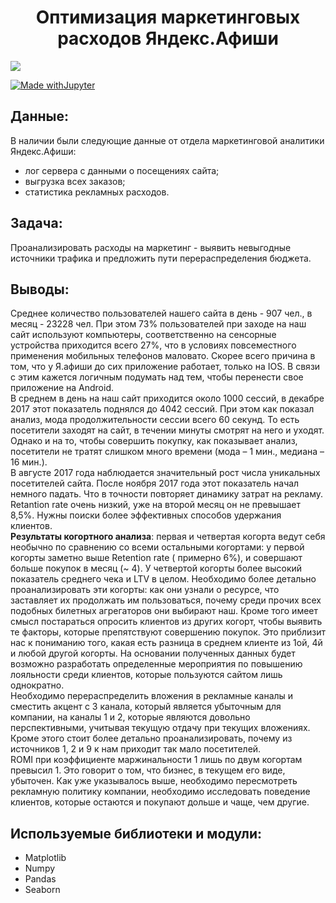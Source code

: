 <h1 align="center">Оптимизация маркетинговых расходов Яндекс.Афиши</h1>

<p align="left">

<img src="https://img.shields.io/badge/made%20by-LLIax90-blue.svg" >

[![Made withJupyter](https://img.shields.io/badge/Made%20with-Jupyter-orange?style=for-the-badge&logo=Jupyter)](https://jupyter.org/try)

## Данные:  
В наличии были следующие данные от отдела маркетинговой аналитики Яндекс.Афиши:
- лог сервера с данными о посещениях сайта;
- выгрузка всех заказов;
- статистика рекламных расходов.

## Задача:
Проанализировать расходы на маркетинг - выявить невыгодные источники трафика и предложить пути перераспределения бюджета.

## Выводы:
Среднее количество пользователей нашего сайта в день - 907 чел., в месяц - 23228 чел. При этом 73% пользователей при заходе на наш сайт используют компьютеры, соответственно на сенсорные устройства приходится всего 27%, что в условиях повсеместного применения мобильных телефонов маловато. Скорее всего причина в том, что у Я.афиши до сих приложение работает, только на IOS. В связи с этим кажется логичным подумать над тем, чтобы перенести свое приложение на Android.  
В среднем в день на наш сайт приходится около 1000 сессий, в декабре 2017 этот показатель поднялся до 4042 сессий. При этом как показал анализ, мода продолжительности сессии всего 60 секунд. То есть посетители заходят на сайт, в течении минуты смотрят на него и уходят. Однако и на то, чтобы совершить покупку, как показывает анализ, посетители не тратят слишком много времени (мода – 1 мин., медиана – 16 мин.).  
В августе 2017 года наблюдается значительный рост числа уникальных посетителей сайта. После ноября 2017 года этот показатель начал немного падать. Что в точности повторяет динамику затрат на рекламу.  
Retantion rate очень низкий, уже на второй месяц он не превышает 8,5%. Нужны поиски более эффективных способов удержания клиентов.  
**Результаты когортного анализа**: первая и четвертая когорта ведут себя необычно по сравнению со всеми остальными когортами: у первой когорты заметно выше Retention rate ( примерно 6%), и совершают больше покупок в месяц (~ 4). У четвертой когорты более высокий показатель среднего чека и LTV в целом. Необходимо более детально проанализировать эти когорты: как они узнали о ресурсе, что заставляет их продолжать им пользоваться, почему среди прочих всех подобных билетных агрегаторов они выбирают наш. Кроме того имеет смысл постараться опросить клиентов из других когорт, чтобы выявить те факторы, которые препятствуют совершению покупок. Это приблизит нас к пониманию того, какая есть разница в среднем клиенте из 1ой, 4й и любой другой когорты. На основании полученных данных будет возможно разработать определенные мероприятия по повышению лояльности среди клиентов, которые пользуются сайтом лишь однократно.  
Необходимо перераспределить вложения в рекламные каналы и сместить акцент с 3 канала, который является убыточным для компании, на каналы 1 и 2, которые являются довольно перспективными, учитывая текущую отдачу при текущих вложениях. Кроме этого стоит более детально проанализировать, почему из источников 1, 2 и 9 к нам приходит так мало посетителей.  
ROMI при коэффициенте маржинальности 1 лишь по двум когортам превысил 1. Это говорит о том, что бизнес, в текущем его виде, убыточен. Как уже указывалось выше, необходимо пересмотреть рекламную политику компании, необходимо исследовать поведение клиентов, которые остаются и покупают дольше и чаще, чем другие.  


## Используемые библиотеки и модули:
- Matplotlib  
- Numpy
- Pandas
- Seaborn
